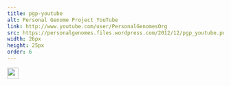 ```yaml
---
title: pgp-youtube
alt: Personal Genome Project YouTube
link: http://www.youtube.com/user/PersonalGenomesOrg
src: https://personalgenomes.files.wordpress.com/2012/12/pgp_youtube.png
width: 26px
height: 25px
order: 6
---
```


<a href="http://www.youtube.com/user/PersonalGenomesOrg"><img width="26" height="25" src="https://personalgenomes.files.wordpress.com/2012/12/pgp_youtube.png" class="image wp-image-983 alignnone attachment-full size-full" alt="" style="max-width: 100%; height: auto;" data-attachment-id="983" data-permalink="https://personalgenomes.wordpress.com/pgp_youtube/" data-orig-file="https://personalgenomes.files.wordpress.com/2012/12/pgp_youtube.png" data-orig-size="26,25" data-comments-opened="1" data-image-meta="{&quot;aperture&quot;:&quot;0&quot;,&quot;credit&quot;:&quot;&quot;,&quot;camera&quot;:&quot;&quot;,&quot;caption&quot;:&quot;&quot;,&quot;created_timestamp&quot;:&quot;0&quot;,&quot;copyright&quot;:&quot;&quot;,&quot;focal_length&quot;:&quot;0&quot;,&quot;iso&quot;:&quot;0&quot;,&quot;shutter_speed&quot;:&quot;0&quot;,&quot;title&quot;:&quot;&quot;}" data-image-title="pgp_youtube" data-image-description="" data-medium-file="https://personalgenomes.files.wordpress.com/2012/12/pgp_youtube.png?w=26" data-large-file="https://personalgenomes.files.wordpress.com/2012/12/pgp_youtube.png?w=26" scale="0"></a>

